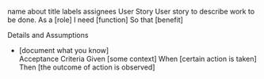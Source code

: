 name	about	title	labels	assignees
User Story
User story to describe work to be done.
As a [role]
I need [function]
So that [benefit]

Details and Assumptions
* [document what you know]      
Acceptance Criteria
Given [some context]
When [certain action is taken]
Then [the outcome of action is observed]
